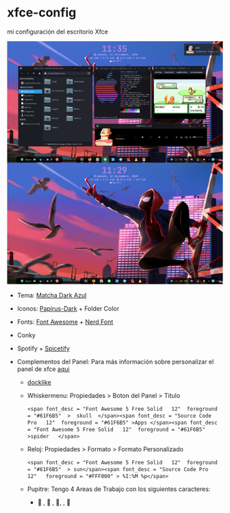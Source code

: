 # xfce-config
mi configuración del escritorio Xfce

![xfce](img/escri.png)

- Tema: [Matcha Dark Azul](https://github.com/vinceliuice/Matcha-gtk-theme)

- Iconos: [Papirus-Dark](https://github.com/PapirusDevelopmentTeam/papirus-icon-theme) + Folder Color

- Fonts: [Font Awesome](https://fontawesome.com/) + [Nerd Font](https://www.nerdfonts.com/)

- Conky

- Spotify + [Spicetify](https://github.com/khanhas/spicetify-cli)

- Complementos del Panel: Para más información sobre personalizar el panel  de xfce [aqui](https://docs.xfce.org/xfce/xfce4-panel/theming)

    - [docklike](https://github.com/nsz32/docklike-plugin)

    - Whiskermenu: Propiedades > Boton del Panel > Titulo

        ```
        <span font_desc = "Font Awesome 5 Free Solid   12"  foreground = "#61F6B5"  >  skull  </span><span font_desc = "Source Code Pro   12"  foreground = "#61F6B5" >Apps </span><span font_desc = "Font Awesome 5 Free Solid   12"  foreground = "#61F6B5"  >spider   </span>
        ```

    - Reloj: Propiedades > Formato > Formato Personalizado

        ```
        <span font_desc = "Font Awesome 5 Free Solid   12"  foreground = "#61F6B5"  > sun</span><span font_desc = "Source Code Pro   12"   foreground = "#FFF000" > %I:%M %p</span>   
        ```
    
    - Pupitre: Tengo 4 Areas de Trabajo con los siguientes caracteres:

        -   ,    , , , 






    


